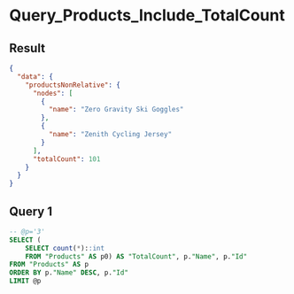 # Query_Products_Include_TotalCount

## Result

```json
{
  "data": {
    "productsNonRelative": {
      "nodes": [
        {
          "name": "Zero Gravity Ski Goggles"
        },
        {
          "name": "Zenith Cycling Jersey"
        }
      ],
      "totalCount": 101
    }
  }
}
```

## Query 1

```sql
-- @p='3'
SELECT (
    SELECT count(*)::int
    FROM "Products" AS p0) AS "TotalCount", p."Name", p."Id"
FROM "Products" AS p
ORDER BY p."Name" DESC, p."Id"
LIMIT @p
```

